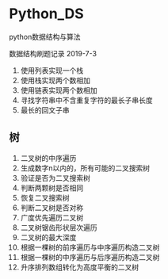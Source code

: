 # Python_DS
python数据结构与算法

数据结构刷题记录 2019-7-3
1. 使用列表实现一个栈
2. 使用栈实现两个数相加
3. 使用链表实现两个数相加
4. 寻找字符串中不含重复字符的最长子串长度
5. 最长的回文子串

## 树
1. 二叉树的中序遍历
2. 生成数字n以内的，所有可能的二叉搜索树
3. 验证是否为二叉搜索树
4. 判断两颗树是否相同
5. 恢复二叉搜索树
6. 判断二叉树是否对称
7. 广度优先遍历二叉树
8. 二叉树锯齿形状层次遍历
9. 二叉树的最大深度
10. 根据一棵树的前序遍历与中序遍历构造二叉树
11. 根据一棵树的中序遍历与后序遍历构造二叉树
12. 升序排列数组转化为高度平衡的二叉树